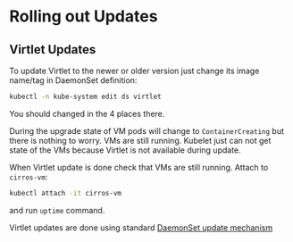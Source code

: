 # Rolling out Updates
## Virtlet Updates

To update Virtlet to the newer or older version just change its image name/tag in DaemonSet definition:

```bash
kubectl -n kube-system edit ds virtlet
```

You should changed in the 4 places there.

During the upgrade state of VM pods will change to `ContainerCreating` but there is nothing to worry. VMs are still running. Kubelet just can not get state of the VMs because Virtlet is not available during update.

When Virtlet update is done check that VMs are still running. Attach to `cirros-vm`:

```bash
kubectl attach -it cirros-vm
```

and run `uptime` command.

Virtlet updates are done using standard [DaemonSet update mechanism](https://kubernetes.io/docs/tasks/manage-daemon/update-daemon-set/)
